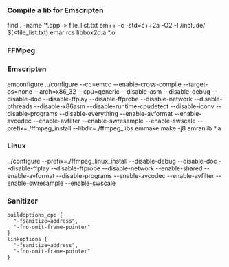 ### Compile a lib for Emscripten

find . -name '*.cpp' > file_list.txt
em++ -c -std=c++2a -O2 -I./include/ $(<file_list.txt)
emar rcs libbox2d.a *.o

### FFMpeg

### Emscripten
emconfigure ../configure --cc=emcc --enable-cross-compile --target-os=none --arch=x86_32 --cpu=generic --disable-asm --disable-debug --disable-doc --disable-ffplay --disable-ffprobe --disable-network --disable-pthreads --disable-x86asm --disable-runtime-cpudetect --disable-iconv --disable-programs --disable-everything --enable-avformat --enable-avcodec --enable-avfilter --enable-swresample --enable-swscale --prefix=./ffmpeg_install --libdir=./ffmpeg_libs
emmake make -j8
emranlib *.a

### Linux
../configure --prefix=./ffmpeg_linux_install --disable-debug --disable-doc --disable-ffplay --disable-ffprobe --disable-network --enable-shared --enable-avformat --disable-programs --enable-avcodec --enable-avfilter --enable-swresample --enable-swscale

### Sanitizer
    buildoptions_cpp {
      "-fsanitize=address",
      "-fno-omit-frame-pointer"
    }
    linkoptions {
      "-fsanitize=address",
      "-fno-omit-frame-pointer"
    }

